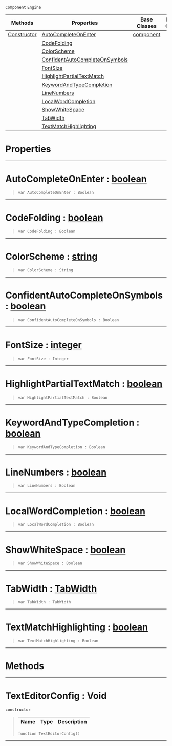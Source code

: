  `Component` `Engine`



|Methods|Properties|Base Classes|Derived Classes|
|---|---|---|---|
|[ Constructor](https://github.com/ZilchEngine/ZilchDocs/blob/master/code_reference/class_reference/texteditorconfig.md#texteditorconfig-void)|[ AutoCompleteOnEnter](https://github.com/ZilchEngine/ZilchDocs/blob/master/code_reference/class_reference/texteditorconfig.md#autocompleteonenter-zero)|[component](https://github.com/ZilchEngine/ZilchDocs/blob/master/code_reference/class_reference/component.md)| |
| |[ CodeFolding](https://github.com/ZilchEngine/ZilchDocs/blob/master/code_reference/class_reference/texteditorconfig.md#codefolding-zilch-engine)| | |
| |[ ColorScheme](https://github.com/ZilchEngine/ZilchDocs/blob/master/code_reference/class_reference/texteditorconfig.md#colorscheme-zilch-engine)| | |
| |[ ConfidentAutoCompleteOnSymbols](https://github.com/ZilchEngine/ZilchDocs/blob/master/code_reference/class_reference/texteditorconfig.md#confidentautocompleteons)| | |
| |[ FontSize](https://github.com/ZilchEngine/ZilchDocs/blob/master/code_reference/class_reference/texteditorconfig.md#fontsize-zilch-engine-doc)| | |
| |[ HighlightPartialTextMatch](https://github.com/ZilchEngine/ZilchDocs/blob/master/code_reference/class_reference/texteditorconfig.md#highlightpartialtextmatc)| | |
| |[ KeywordAndTypeCompletion](https://github.com/ZilchEngine/ZilchDocs/blob/master/code_reference/class_reference/texteditorconfig.md#keywordandtypecompletion)| | |
| |[ LineNumbers](https://github.com/ZilchEngine/ZilchDocs/blob/master/code_reference/class_reference/texteditorconfig.md#linenumbers-zilch-engine)| | |
| |[ LocalWordCompletion](https://github.com/ZilchEngine/ZilchDocs/blob/master/code_reference/class_reference/texteditorconfig.md#localwordcompletion-zero)| | |
| |[ ShowWhiteSpace](https://github.com/ZilchEngine/ZilchDocs/blob/master/code_reference/class_reference/texteditorconfig.md#showwhitespace-zilch-engi)| | |
| |[ TabWidth](https://github.com/ZilchEngine/ZilchDocs/blob/master/code_reference/class_reference/texteditorconfig.md#tabwidth-zilch-engine-doc)| | |
| |[ TextMatchHighlighting](https://github.com/ZilchEngine/ZilchDocs/blob/master/code_reference/class_reference/texteditorconfig.md#textmatchhighlighting-ze)| | |


 #  Properties


---  
 #  AutoCompleteOnEnter : [boolean](https://github.com/ZilchEngine/ZilchDocs/blob/master/code_reference/nada_base_types/boolean.md)

> 
> ``` lang=cpp, name=Nada
> var AutoCompleteOnEnter : Boolean


---  
 #  CodeFolding : [boolean](https://github.com/ZilchEngine/ZilchDocs/blob/master/code_reference/nada_base_types/boolean.md)

> 
> ``` lang=cpp, name=Nada
> var CodeFolding : Boolean


---  
 #  ColorScheme : [string](https://github.com/ZilchEngine/ZilchDocs/blob/master/code_reference/nada_base_types/string.md)

> 
> ``` lang=cpp, name=Nada
> var ColorScheme : String


---  
 #  ConfidentAutoCompleteOnSymbols : [boolean](https://github.com/ZilchEngine/ZilchDocs/blob/master/code_reference/nada_base_types/boolean.md)

> 
> ``` lang=cpp, name=Nada
> var ConfidentAutoCompleteOnSymbols : Boolean


---  
 #  FontSize : [integer](https://github.com/ZilchEngine/ZilchDocs/blob/master/code_reference/nada_base_types/integer.md)

> 
> ``` lang=cpp, name=Nada
> var FontSize : Integer


---  
 #  HighlightPartialTextMatch : [boolean](https://github.com/ZilchEngine/ZilchDocs/blob/master/code_reference/nada_base_types/boolean.md)

> 
> ``` lang=cpp, name=Nada
> var HighlightPartialTextMatch : Boolean


---  
 #  KeywordAndTypeCompletion : [boolean](https://github.com/ZilchEngine/ZilchDocs/blob/master/code_reference/nada_base_types/boolean.md)

> 
> ``` lang=cpp, name=Nada
> var KeywordAndTypeCompletion : Boolean


---  
 #  LineNumbers : [boolean](https://github.com/ZilchEngine/ZilchDocs/blob/master/code_reference/nada_base_types/boolean.md)

> 
> ``` lang=cpp, name=Nada
> var LineNumbers : Boolean


---  
 #  LocalWordCompletion : [boolean](https://github.com/ZilchEngine/ZilchDocs/blob/master/code_reference/nada_base_types/boolean.md)

> 
> ``` lang=cpp, name=Nada
> var LocalWordCompletion : Boolean


---  
 #  ShowWhiteSpace : [boolean](https://github.com/ZilchEngine/ZilchDocs/blob/master/code_reference/nada_base_types/boolean.md)

> 
> ``` lang=cpp, name=Nada
> var ShowWhiteSpace : Boolean


---  
 #  TabWidth : [TabWidth](https://github.com/ZilchEngine/ZilchDocs/blob/master/code_reference/enum_reference.md#tabwidth)

> 
> ``` lang=cpp, name=Nada
> var TabWidth : TabWidth


---  
 #  TextMatchHighlighting : [boolean](https://github.com/ZilchEngine/ZilchDocs/blob/master/code_reference/nada_base_types/boolean.md)

> 
> ``` lang=cpp, name=Nada
> var TextMatchHighlighting : Boolean


---  
 #  Methods


---  
 #  TextEditorConfig : Void

 `constructor`

> 
> |Name|Type|Description|
> |---|---|---|
> ``` lang=cpp, name=Nada
> function TextEditorConfig()
> ``` 


---  
 

 